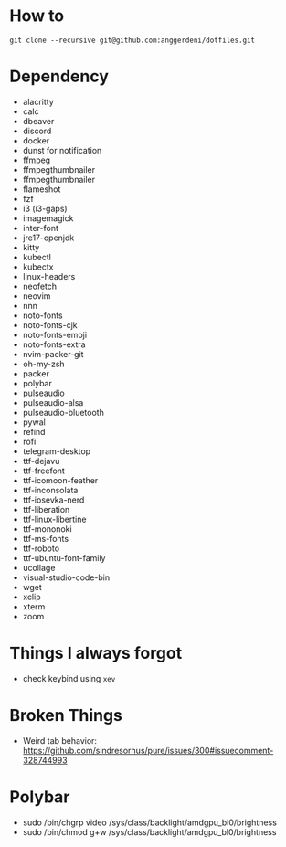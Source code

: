 # How to
```
git clone --recursive git@github.com:anggerdeni/dotfiles.git
```

# Dependency
- alacritty
- calc
- dbeaver
- discord
- docker
- dunst for notification
- ffmpeg
- ffmpegthumbnailer
- ffmpegthumbnailer 
- flameshot
- fzf
- i3 (i3-gaps)
- imagemagick
- inter-font
- jre17-openjdk
- kitty
- kubectl
- kubectx
- linux-headers
- neofetch
- neovim
- nnn
- noto-fonts
- noto-fonts-cjk
- noto-fonts-emoji
- noto-fonts-extra
- nvim-packer-git
- oh-my-zsh
- packer
- polybar
- pulseaudio
- pulseaudio-alsa
- pulseaudio-bluetooth
- pywal
- refind
- rofi
- telegram-desktop
- ttf-dejavu
- ttf-freefont
- ttf-icomoon-feather
- ttf-inconsolata
- ttf-iosevka-nerd
- ttf-liberation
- ttf-linux-libertine
- ttf-mononoki
- ttf-ms-fonts
- ttf-roboto
- ttf-ubuntu-font-family
- ucollage
- visual-studio-code-bin
- wget
- xclip
- xterm
- zoom



# Things I always forgot
- check keybind using `xev`

# Broken Things
- Weird tab behavior: https://github.com/sindresorhus/pure/issues/300#issuecomment-328744993

# Polybar
- sudo /bin/chgrp video /sys/class/backlight/amdgpu_bl0/brightness
- sudo /bin/chmod g+w /sys/class/backlight/amdgpu_bl0/brightness
